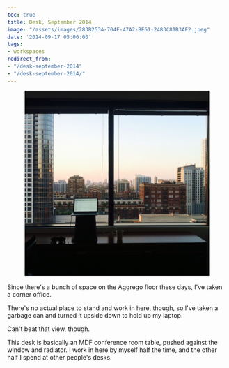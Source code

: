 ```yaml
---
toc: true
title: Desk, September 2014
image: "/assets/images/283B253A-704F-47A2-BE61-2483C81B3AF2.jpeg"
date: '2014-09-17 05:00:00'
tags:
- workspaces
redirect_from:
- "/desk-september-2014"
- "/desk-september-2014/"
---
```


<figure class="kg-card kg-image-card"><img src="/assets/images/283B253A-704F-47A2-BE61-2483C81B3AF2.jpeg" /></figure>

Since there's a bunch of space on the Aggrego floor these days, I've taken a corner office.

There's no actual place to stand and work in here, though, so I've taken a garbage can and turned it upside down to hold up my laptop.

Can't beat that view, though.

This desk is basically an MDF conference room table, pushed against the window and radiator. I work in here by myself half the time, and the other half I spend at other people's desks.

